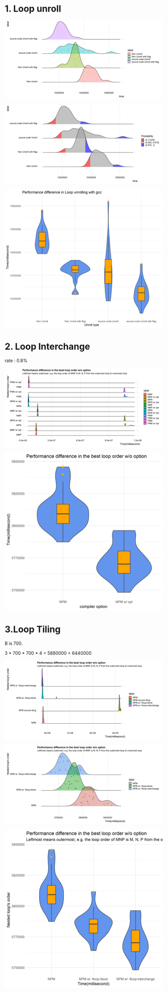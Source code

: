 # 1. Loop unroll



![](unroll/Ridgeline.png)

![](unroll/Ridgeline_area.png)

![](unroll/difference_unroll.png)



# 2. Loop Interchange

rate : 0.8%

![](interchange/Ridgeline_interchange_all.png)

![](interchange/vilo_best.png)

# 3.Loop Tiling

B is 700.

3 * 700 * 700 * 4 = 5880000 < 6440000

![](tiling/Ridgeline_NPM.png)

![](tiling/Ridgeline_NPM_without_source_code_tile.png)

![](tiling/vilo_best_NPM.png)


